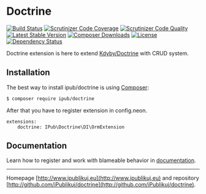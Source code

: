 # Doctrine

[![Build Status](https://img.shields.io/travis/iPublikuj/doctrine.svg?style=flat-square)](https://travis-ci.org/iPublikuj/doctrine)
[![Scrutinizer Code Coverage](https://img.shields.io/scrutinizer/coverage/g/iPublikuj/doctrine.svg?style=flat-square)](https://scrutinizer-ci.com/g/iPublikuj/doctrine/?branch=master)
[![Scrutinizer Code Quality](https://img.shields.io/scrutinizer/g/iPublikuj/doctrine.svg?style=flat-square)](https://scrutinizer-ci.com/g/iPublikuj/doctrine/?branch=master)
[![Latest Stable Version](https://img.shields.io/packagist/v/ipub/doctrine.svg?style=flat-square)](https://packagist.org/packages/ipub/doctrine)
[![Composer Downloads](https://img.shields.io/packagist/dt/ipub/doctrine.svg?style=flat-square)](https://packagist.org/packages/ipub/doctrine)
[![License](https://img.shields.io/packagist/l/ipub/doctrine.svg?style=flat-square)](https://packagist.org/packages/ipub/doctrine)
[![Dependency Status](https://img.shields.io/versioneye/d/user/projects/5696d0cbaf789b0027001cb5.svg?style=flat-square)](https://www.versioneye.com/user/projects/5696d0cbaf789b0027001cb5)

Doctrine extension is here to extend [Kdyby/Doctrine](https://github.com/Kdyby/Doctrine) with CRUD system.

## Installation

The best way to install ipub/doctrine is using [Composer](http://getcomposer.org/):

```sh
$ composer require ipub/doctrine
```

After that you have to register extension in config.neon.

```neon
extensions:
	doctrine: IPub\Doctrine\DI\OrmExtension
```

## Documentation

Learn how to register and work with blameable behavior in [documentation](https://github.com/iPublikuj/doctrine/blob/master/docs/en/index.md).

***
Homepage [http://www.ipublikuj.eu](http://www.ipublikuj.eu) and repository [http://github.com/iPublikuj/doctrine](http://github.com/iPublikuj/doctrine).

